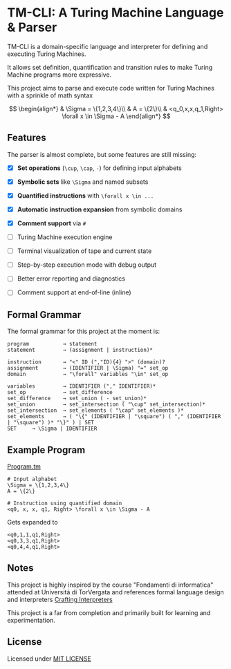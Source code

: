 # TM-CLI: A Turing Machine Language & Parser

TM-CLI is a domain-specific language and interpreter for defining and executing Turing Machines.

It allows set definition, quantification and transition rules to make Turing Machine programs more expressive.

This project aims to parse and execute code written for Turing Machines with a sprinkle of math syntax 

$$ 
\begin{align*}
& \Sigma = \{1,2,3,4\}\\
& A = \{2\}\\
& <q_0,x,x,q_1,Right> \forall x \in \Sigma - A
\end{align*}
$$

## Features
The parser is almost complete, but some features are still missing:

- [x] **Set operations** (`\cup`, `\cap`, `-`) for defining input alphabets
- [x] **Symbolic sets** like `\Sigma` and named subsets
- [x] **Quantified instructions** with `\forall x \in ...`
- [x] **Automatic instruction expansion** from symbolic domains
- [x] **Comment support** via `#`

- [ ] Turing Machine execution engine

- [ ] Terminal visualization of tape and current state

- [ ] Step-by-step execution mode with debug output

- [ ] Better error reporting and diagnostics

- [ ] Comment support at end-of-line (inline)

## Formal Grammar
The formal grammar for this project at the moment is:

```
program           → statement
statement         → (assignment | instruction)*

instruction       → "<" ID (","ID){4} ">" (domain)?
assignment        → (IDENTIFIER | \Sigma) "=" set_op
domain            → "\forall" variables "\in" set_op

variables         → IDENTIFIER ("," IDENTIFIER)*  
set_op            → set_difference
set_difference    → set_union ( - set_union)* 
set_union         → set_intersection ( "\cup" set_intersection)*
set_intersection  → set_elements ( "\cap" set_elements )*
set_elements      → ( "\{" (IDENTIFIER | "\square") ( "," (IDENTIFIER | "\square") )* "\}" ) | SET
SET     → \Sigma | IDENTIFIER

```

## Example Program
[Program.tm](Program.tm)
```tm
# Input alphabet 
\Sigma = \{1,2,3,4\}
A = \{2\}

# Instruction using quantified domain
<q0, x, x, q1, Right> \forall x \in \Sigma - A
```
Gets expanded to

```tm
<q0,1,1,q1,Right>
<q0,3,3,q1,Right>
<q0,4,4,q1,Right>
```
## Notes
This project is highly inspired by the course "Fondamenti di informatica" attended at Università di TorVergata and references formal language design and interpreters 
[Crafting Interpreters](https://craftinginterpreters.com/contents.html)

This project is a far from completion and primarily built for learning and experimentation.

## License
Licensed under [MIT LICENSE](LICENSE)
